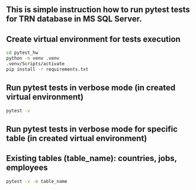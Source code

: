 ## This is simple instruction how to run pytest tests for TRN database in MS SQL Server.


## Create virtual environment for tests execution
```cmd
cd pytest_hw
python -m venv .venv
.venv/Scripts/activate
pip install -r requirements.txt
```

## Run pytest tests in verbose mode (in created virtual environment)
```cmd
pytest -v
```

## Run pytest tests in verbose mode for specific table (in created virtual environment)
## Existing tables (table_name): countries, jobs, employees
```cmd
pytest -v -m table_name
```
